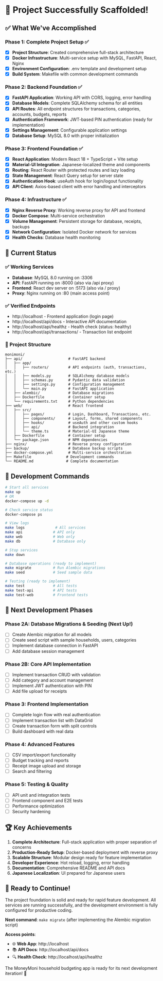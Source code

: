 # 🎉 Project Successfully Scaffolded!

## ✅ What We've Accomplished

### Phase 1: Complete Project Setup ✅
- [x] **Project Structure**: Created comprehensive full-stack architecture
- [x] **Docker Infrastructure**: Multi-service setup with MySQL, FastAPI, React, Nginx
- [x] **Environment Configuration**: .env template and development setup
- [x] **Build System**: Makefile with common development commands

### Phase 2: Backend Foundation ✅
- [x] **FastAPI Application**: Working API with CORS, logging, error handling
- [x] **Database Models**: Complete SQLAlchemy schema for all entities
- [x] **API Routes**: All endpoint structures for transactions, categories, accounts, budgets, reports
- [x] **Authentication Framework**: JWT-based PIN authentication (ready for implementation)
- [x] **Settings Management**: Configurable application settings
- [x] **Database Setup**: MySQL 8.0 with proper initialization

### Phase 3: Frontend Foundation ✅
- [x] **React Application**: Modern React 18 + TypeScript + Vite setup
- [x] **Material-UI Integration**: Japanese-localized theme and components
- [x] **Routing**: React Router with protected routes and lazy loading
- [x] **State Management**: React Query setup for server state
- [x] **Authentication Hook**: useAuth hook for login/logout functionality
- [x] **API Client**: Axios-based client with error handling and interceptors

### Phase 4: Infrastructure ✅
- [x] **Nginx Reverse Proxy**: Working reverse proxy for API and frontend
- [x] **Docker Compose**: Multi-service orchestration
- [x] **Volume Management**: Persistent storage for database, receipts, backups
- [x] **Network Configuration**: Isolated Docker network for services
- [x] **Health Checks**: Database health monitoring

## 🚀 Current Status

### ✅ Working Services
- **Database**: MySQL 8.0 running on :3306
- **API**: FastAPI running on :8000 (also via /api proxy)
- **Frontend**: React dev server on :5173 (also via / proxy)
- **Proxy**: Nginx running on :80 (main access point)

### ✅ Verified Endpoints
- http://localhost - Frontend application (login page)
- http://localhost/api/docs - Interactive API documentation
- http://localhost/api/healthz - Health check (status: healthy)
- http://localhost/api/transactions/ - Transaction list endpoint

### 📁 Project Structure
```
monimoni/
├── api/                     # FastAPI backend
│   ├── app/
│   │   ├── routers/         # API endpoints (auth, transactions, etc.)
│   │   ├── models.py        # SQLAlchemy database models
│   │   ├── schemas.py       # Pydantic data validation
│   │   ├── settings.py      # Configuration management
│   │   └── main.py          # FastAPI application
│   ├── alembic/             # Database migrations
│   ├── Dockerfile           # Container setup
│   └── requirements.txt     # Python dependencies
├── web/                     # React frontend
│   ├── src/
│   │   ├── pages/           # Login, Dashboard, Transactions, etc.
│   │   ├── components/      # Layout, forms, shared components
│   │   ├── hooks/           # useAuth and other custom hooks
│   │   ├── api/             # Backend integration
│   │   └── theme.ts         # Material-UI Japanese theme
│   ├── Dockerfile           # Container setup
│   └── package.json         # NPM dependencies
├── nginx/                   # Reverse proxy configuration
├── backup/                  # Database backup scripts
├── docker-compose.yml       # Multi-service orchestration
├── Makefile                # Development commands
└── README.md               # Complete documentation
```

## 🔧 Development Commands

```bash
# Start all services
make up
# OR
docker-compose up -d

# Check service status
docker-compose ps

# View logs
make logs              # All services
make api              # API only
make web              # Web only
make db               # Database only

# Stop services
make down

# Database operations (ready to implement)
make migrate          # Run Alembic migrations
make seed             # Seed sample data

# Testing (ready to implement)
make test             # All tests
make test-api         # API tests
make test-web         # Frontend tests
```

## 🎯 Next Development Phases

### Phase 2A: Database Migrations & Seeding (Next Up!)
- [ ] Create Alembic migration for all models
- [ ] Create seed script with sample households, users, categories
- [ ] Implement database connection in FastAPI
- [ ] Add database session management

### Phase 2B: Core API Implementation
- [ ] Implement transaction CRUD with validation
- [ ] Add category and account management
- [ ] Implement JWT authentication with PIN
- [ ] Add file upload for receipts

### Phase 3: Frontend Implementation
- [ ] Complete login flow with real authentication
- [ ] Implement transaction list with DataGrid
- [ ] Create transaction form with split controls
- [ ] Build dashboard with real data

### Phase 4: Advanced Features
- [ ] CSV import/export functionality
- [ ] Budget tracking and reports
- [ ] Receipt image upload and storage
- [ ] Search and filtering

### Phase 5: Testing & Quality
- [ ] API unit and integration tests
- [ ] Frontend component and E2E tests
- [ ] Performance optimization
- [ ] Security hardening

## 🏆 Key Achievements

1. **Complete Architecture**: Full-stack application with proper separation of concerns
2. **Production-Ready Setup**: Docker-based deployment with reverse proxy
3. **Scalable Structure**: Modular design ready for feature implementation
4. **Developer Experience**: Hot reload, logging, error handling
5. **Documentation**: Comprehensive README and API docs
6. **Japanese Localization**: UI prepared for Japanese users

## 🚀 Ready to Continue!

The project foundation is solid and ready for rapid feature development. All services are running successfully, and the development environment is fully configured for productive coding.

**Next command**: `make migrate` (after implementing the Alembic migration script)

**Access points**:
- 🌐 **Web App**: http://localhost
- 📚 **API Docs**: http://localhost/api/docs
- 🔍 **Health Check**: http://localhost/api/healthz

The MoneyMoni household budgeting app is ready for its next development iteration! 🎉
